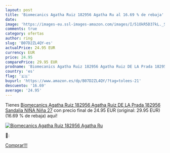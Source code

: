 ```yaml
---
layout: post
title: 'Biomecanics Agatha Ruiz 182956 Agatha Ru al 16.69 % de rebaja'
date: 
image: 'https://images-eu.ssl-images-amazon.com/images/I/51OkR5D37kL._SL200_.jpg'
comments: true
category: ofertas
author: ring
slug: 'B07D2ZL4QY-es'
actualPrice: 24.95 EUR
currency: EUR
price: 24.95
comparePrice: 29.95 EUR
prodname: 'Biomecanics Agatha Ruiz 182956 Agatha Ruiz DE LA Prada 182956 Sandalia NIÑA Niña 27'
country: 'es'
flag: '🇪🇸'
buyurl: 'https://www.amazon.es/dp/B07D2ZL4QY/?tag=tolees-21'
descuento: '16.69'
average: '24.95'
---
```


Tienes [Biomecanics Agatha Ruiz 182956 Agatha Ruiz DE LA Prada 182956 Sandalia NIÑA Niña 27](https://www.amazon.es/dp/B07D2ZL4QY/?tag=tolees-21) con precio final de  24.95 EUR (original: 29.95 EUR) (16.69 %  de rebaja) aqui!

[![Biomecanics Agatha Ruiz 182956 Agatha Ru](https://images-eu.ssl-images-amazon.com/images/I/51OkR5D37kL._SL200_.jpg)](https://www.amazon.es/dp/B07D2ZL4QY/?tag=tolees-21)

🔎:


[Comprar!!!](https://www.amazon.es/dp/B07D2ZL4QY/?tag=tolees-21)
